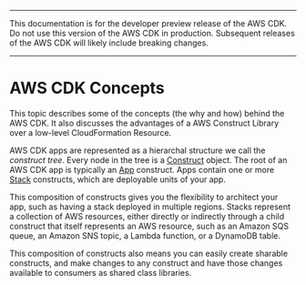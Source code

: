 --------

 This documentation is for the developer preview release of the AWS CDK\. Do not use this version of the AWS CDK in production\. Subsequent releases of the AWS CDK will likely include breaking changes\. 

--------

# AWS CDK Concepts<a name="concepts"></a>

This topic describes some of the concepts \(the why and how\) behind the AWS CDK\. It also discusses the advantages of a AWS Construct Library over a low\-level CloudFormation Resource\.

AWS CDK apps are represented as a hierarchal structure we call the *construct tree*\. Every node in the tree is a [Construct](https://awslabs.github.io/aws-cdk/refs/_aws-cdk_cdk.html#construct) object\. The root of an AWS CDK app is typically an [App](https://awslabs.github.io/aws-cdk/refs/_aws-cdk_cdk.html#app) construct\. Apps contain one or more [Stack](https://awslabs.github.io/aws-cdk/refs/_aws-cdk_cdk.html#@aws-cdk/cdk.Stack) constructs, which are deployable units of your app\.

This composition of constructs gives you the flexibility to architect your app, such as having a stack deployed in multiple regions\. Stacks represent a collection of AWS resources, either directly or indirectly through a child construct that itself represents an AWS resource, such as an Amazon SQS queue, an Amazon SNS topic, a Lambda function, or a DynamoDB table\.

This composition of constructs also means you can easily create sharable constructs, and make changes to any construct and have those changes available to consumers as shared class libraries\.
